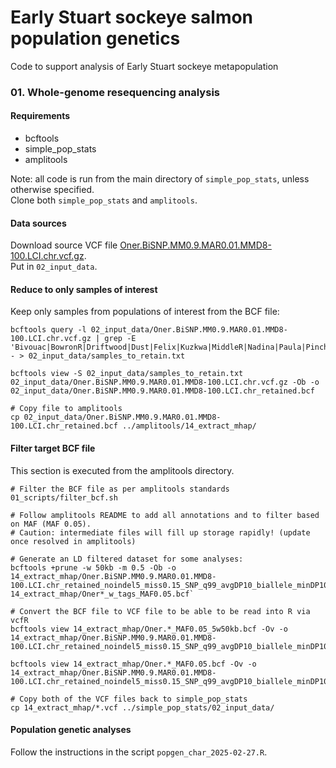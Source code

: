 # Early Stuart sockeye salmon population genetics
Code to support analysis of Early Stuart sockeye metapopulation

### 01. Whole-genome resequencing analysis ###
#### Requirements ####
- bcftools    
- simple_pop_stats
- amplitools 

Note: all code is run from the main directory of `simple_pop_stats`, unless otherwise specified.    
Clone both `simple_pop_stats` and `amplitools`.     

#### Data sources ####
Download source VCF file [Oner.BiSNP.MM0.9.MAR0.01.MMD8-100.LCI.chr.vcf.gz](https://gsajournals.figshare.com/articles/dataset/Supplemental_Material_for_Christensen_et_al_2024/25705428).     
Put in `02_input_data`.        

#### Reduce to only samples of interest ####
Keep only samples from populations of interest from the BCF file:    
```
bcftools query -l 02_input_data/Oner.BiSNP.MM0.9.MAR0.01.MMD8-100.LCI.chr.vcf.gz | grep -E 'Bivouac|BowronR|Driftwood|Dust|Felix|Kuzkwa|MiddleR|Nadina|Paula|Pinchi|Stellako|Tachie|Takla_S' - > 02_input_data/samples_to_retain.txt

bcftools view -S 02_input_data/samples_to_retain.txt 02_input_data/Oner.BiSNP.MM0.9.MAR0.01.MMD8-100.LCI.chr.vcf.gz -Ob -o 02_input_data/Oner.BiSNP.MM0.9.MAR0.01.MMD8-100.LCI.chr_retained.bcf    

# Copy file to amplitools
cp 02_input_data/Oner.BiSNP.MM0.9.MAR0.01.MMD8-100.LCI.chr_retained.bcf ../amplitools/14_extract_mhap/
```

#### Filter target BCF file ####
This section is executed from the amplitools directory.     

```
# Filter the BCF file as per amplitools standards
01_scripts/filter_bcf.sh

# Follow amplitools README to add all annotations and to filter based on MAF (MAF 0.05).    
# Caution: intermediate files will fill up storage rapidly! (update once resolved in amplitools)

# Generate an LD filtered dataset for some analyses:    
bcftools +prune -w 50kb -m 0.5 -Ob -o 14_extract_mhap/Oner.BiSNP.MM0.9.MAR0.01.MMD8-100.LCI.chr_retained_noindel5_miss0.15_SNP_q99_avgDP10_biallele_minDP10_maxDP1000_minGQ20_miss0.15_w_tags_MAF0.05_5w50kb.bcf 14_extract_mhap/Oner*_w_tags_MAF0.05.bcf`     

# Convert the BCF file to VCF file to be able to be read into R via vcfR    
bcftools view 14_extract_mhap/Oner.*_MAF0.05_5w50kb.bcf -Ov -o 14_extract_mhap/Oner.BiSNP.MM0.9.MAR0.01.MMD8-100.LCI.chr_retained_noindel5_miss0.15_SNP_q99_avgDP10_biallele_minDP10_maxDP1000_minGQ20_miss0.15_w_tags_MAF0.05_5w50kb.vcf

bcftools view 14_extract_mhap/Oner.*_MAF0.05.bcf -Ov -o 14_extract_mhap/Oner.BiSNP.MM0.9.MAR0.01.MMD8-100.LCI.chr_retained_noindel5_miss0.15_SNP_q99_avgDP10_biallele_minDP10_maxDP1000_minGQ20_miss0.15_w_tags_MAF0.05.vcf

# Copy both of the VCF files back to simple_pop_stats
cp 14_extract_mhap/*.vcf ../simple_pop_stats/02_input_data/   
```

#### Population genetic analyses ####
Follow the instructions in the script `popgen_char_2025-02-27.R`.     
